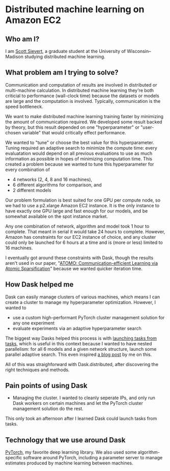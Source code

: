 # Distributed machine learning on Amazon EC2

## Who am I?

I am [Scott Sievert], a graduate student at the University of Wisconsin–Madison
studying distributed machine learning.

## What problem am I trying to solve?
Communication and computation of results are involved in distributed or
multi-machine calculation. In distributed machine learning
they're both criticial to performance (wall-clock time) because the datasets or
models are large and the computation is involved. Typically, communication
is the speed bottleneck.

We want to make distributed machine learning training faster by minimizing the
amount of communication required. We developed some result backed by theory,
but this result depended
on one "hyperparameter" or "user-chosen variable" that would critically
effect performance.

We wanted to "tune" or choose the best value for this hyperparameter.
Tuning required an adaptive search to minimize the compute time:
every evaluatation would depend on all previous evaluations to use
as much information as possible in hopes of minimizing computation time.
This created a problem because we wanted to tune this hyperparameter for
every combination of

* 4 networks (2, 4, 8 and 16 machines),
* 6 different algorithms for comparison, and
* 2 different models

Our problem formulation is best suited for one GPU per compute node, so 
we had to use a p2.xlarge Amazon EC2 instance. It is the only instance
to have exactly one GPU large and fast enough for our models, and be somewhat available
on the spot instance market.

Any one combination of network, algorithm and model took 1 hour to complete.
That meant in serial it would take 24 hours to complete. However, Amazon
has constraints for our EC2 instance of choice, and any cluster could only
be launched for 6 hours at a time and is (more or less) limited to 16 machines.

I eventually got around these constraints with Dask, though the results
aren't used in our paper,
"[ATOMO: Communication-efficient Learning via Atomic Sparsification][paper]"
because we wanted quicker iteration time.

## How Dask helped me
Dask can easily manage clusters of various machines, which means I can
create a cluster to manage my hyperparameter optimization. However, I
wanted to

* use a custom high-performant PyTorch cluster management solution for any one experiment
* evaluate experiments via an adaptive hyperparameter search

The biggest way Dasks helped this process is with [launching tasks
from tasks][tasks], which is useful in this context because I wanted
to have nested parallelism: for all 6 models and a given network structure,
launch some parallel adaptive search. This even inspired [a blog post] by me
on this.

[tasks]:https://distributed.readthedocs.io/en/latest/task-launch.html

All of this was straighforward with Dask.distributed, after
discovering the right techniques and methods.

## Pain points of using Dask

* Managing the cluster. I wanted to cleanly seperate IPs,
  and only run Dask workers on certain machines and let
  the PyTorch cluster management solution do the rest.
  
This only took an afternoon after I learned Dask could launch
tasks from tasks.

## Technology that we use around Dask
[PyTorch], my favorite deep learning library. We also used
some algorithm-specific software around PyTorch, including a
parameter server to manage estimates produced by 
machine learning between machines.

[paper]:https://arxiv.org/abs/1806.04090
[a blog post]:https://stsievert.com/blog/2018/01/04/dask-get-client/
[Scott Sievert]:https://stsievert.com/
[PyTorch]:https://pytorch.org/
